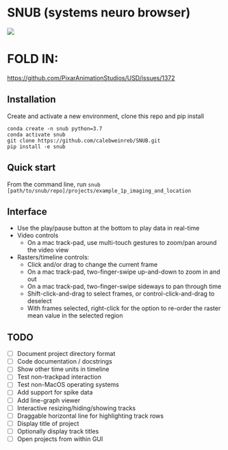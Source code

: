 # SNUB (systems neuro browser)

![](https://github.com/calebweinreb/SNUB/blob/main/docs/screen_capture.gif)

# FOLD IN:
https://github.com/PixarAnimationStudios/USD/issues/1372

## Installation
Create and activate a new environment, clone this repo and pip install
```
conda create -n snub python=3.7
conda activate snub
git clone https://github.com/calebweinreb/SNUB.git
pip install -e snub
```

## Quick start
From the command line, run
`snub [path/to/snub/repo]/projects/example_1p_imaging_and_location`

## Interface
- Use the play/pause button at the bottom to play data in real-time
- Video controls
  - On a mac track-pad, use multi-touch gestures to zoom/pan around the video view
- Rasters/timeline controls:
  - Click and/or drag to change the current frame
  - On a mac track-pad, two-finger-swipe up-and-down to zoom in and out
  - On a mac track-pad, two-finger-swipe sideways to pan through time
  - Shift-click-and-drag to select frames, or control-click-and-drag to deselect
  - With frames selected, right-click for the option to re-order the raster mean value in the selected region

## TODO
- [ ] Document project directory format
- [ ] Code documentation / docstrings
- [ ] Show other time units in timeline
- [ ] Test non-trackpad interaction
- [ ] Test non-MacOS operating systems
- [ ] Add support for spike data
- [ ] Add line-graph viewer
- [ ] Interactive resizing/hiding/showing tracks
- [ ] Draggable horizontal line for highlighting track rows
- [ ] Display title of project
- [ ] Optionally display track titles
- [ ] Open projects from within GUI
